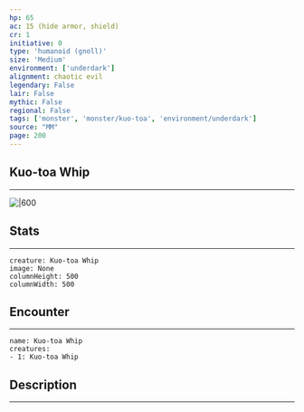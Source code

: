 ```yaml
---
hp: 65
ac: 15 (hide armor, shield)
cr: 1
initiative: 0
type: 'humanoid (gnoll)'    
size: 'Medium'
environment: ['underdark']
alignment: chaotic evil
legendary: False
lair: False
mythic: False
regional: False
tags: ['monster', 'monster/kuo-toa', 'environment/underdark']
source: "MM"
page: 200
---
```


## Kuo-toa Whip
---

![|600](D:/Program%20Files/5e.tools/img/bestiary/MM/Kuo-toa%20Whip.jpg)

## Stats
---

```statblock
creature: Kuo-toa Whip
image: None
columnHeight: 500
columnWidth: 500
```

## Encounter
---

```encounter-table
name: Kuo-toa Whip
creatures:
- 1: Kuo-toa Whip
```

## Description
---




